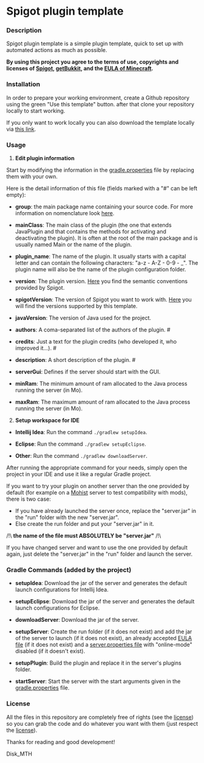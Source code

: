 # Spigot plugin template

### Description

Spigot plugin template is a simple plugin template, quick to set up with automated actions as much as possible.

**By using this project you agree to the terms of use, copyrights and licenses of [Spigot](https://www.spigotmc.org/wiki/spigot-terms/), [getBukkit](https://getbukkit.org/terms-of-service), and the [EULA of Minecraft](https://www.minecraft.net/en-us/eula).**

### Installation

In order to prepare your working environment, create a Github repository using the green "Use this template" button. after that clone your repository locally to start working.

If you only want to work locally you can also download the template locally via [this link](https://github.com/Disk-MTH/Spigot-plugin-template/archive/refs/heads/master.zip).

### Usage

1) **Edit plugin information**

Start by modifying the information in the [gradle.properties](https://github.com/Disk-MTH/Spigot-plugin-template/blob/master/gradle.properties) file by replacing them with your own.

Here is the detail information of this file (fields marked with a "#" can be left empty):

- **group**: the main package name containing your source code. For more information on nomenclature look [here](http://maven.apache.org/guides/mini/guide-naming-conventions.html).


- **mainClass**: The main class of the plugin (the one that extends JavaPlugin and that contains the methods for activating and deactivating the plugin). It is often at the root of the main package and is usually named Main or the name of the plugin.


- **plugin_name**: The name of the plugin. It usually starts with a capital letter and can contain the following characters: "a-z - A-Z - 0-9 - _". The plugin name will also be the name of the plugin configuration folder.


- **version**: The plugin version. [Here](https://semver.org/) you find the semantic conventions provided by Spigot.


- **spigotVersion**: The version of Spigot you want to work with. [Here](https://getbukkit.org/download/spigot) you will find the versions supported by this template.


- **javaVersion**: The version of Java used for the project.


- **authors**: A coma-separated list of the authors of the plugin. #


- **credits**: Just a text for the plugin credits (who developed it, who improved it...). #


- **description**: A short description of the plugin. #


- **serverGui**: Defines if the server should start with the GUI.


- **minRam**: The minimum amount of ram allocated to the Java process running the server (in Mo).


- **maxRam**: The maximum amount of ram allocated to the Java process running the server (in Mo).


2) **Setup workspace for IDE**

- **Intellij Idea**: Run the command ```./gradlew setupIdea```.


- **Eclipse**: Run the command ```./gradlew setupEclipse```.


- **Other**: Run the command ```./gradlew downloadServer```.

After running the appropriate command for your needs, simply open the project in your IDE and use it like a regular Gradle project.

If you want to try your plugin on another server than the one provided by default (for example on a [Mohist](https://mohistmc.com/) server to test compatibility with mods), there is two case:
- If you have already launched the server once, replace the "server.jar" in the "run" folder with the new "server.jar".
- Else create the run folder and put your "server.jar" in it.

/!\ **the name of the file must ABSOLUTELY be "server.jar"** /!\

If you have changed server and want to use the one provided by default again, just delete the "server.jar" in the "run" folder and launch the server.

### Gradle Commands (added by the project)

- **setupIdea**: Download the jar of the server and generates the default launch configurations for Intellij Idea.


- **setupEclipse**:  Download the jar of the server and generates the default launch configurations for Eclipse.


- **downloadServer**: Download the jar of the server.


- **setupServer**: Create the run folder (if it does not exist) and add the jar of the server to launch (if it does not exist), an already accepted [EULA file](https://github.com/Disk-MTH/Spigot-plugin-template/blob/master/config/server/eula.txt) (if it does not exist) and a [server.properties file](https://github.com/Disk-MTH/Spigot-plugin-template/blob/master/config/server/server.properties) with "online-mode" disabled (if it doesn't exist).


- **setupPlugin**: Build the plugin and replace it in the server's plugins folder.


- **startServer**: Start the server with the start arguments given in the [gradle.properties](https://github.com/Disk-MTH/Spigot-plugin-template/blob/master/gradle.properties) file.


### License

All the files in this repository are completely free of rights (see the  [license](https://github.com/Disk-MTH/Spigot-plugin-template/blob/master/license.txt)) so you can grab the code and do whatever you want with them (just respect the  [license](https://github.com/Disk-MTH/Spigot-plugin-template/blob/master/license.txt)).

Thanks for reading and good development!

Disk_MTH